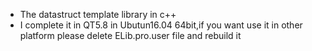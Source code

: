 - The datastruct template library in c++
- I complete it in QT5.8 in Ubutun16.04 64bit,if you want use it in other platform please delete ELib.pro.user file and rebuild it
